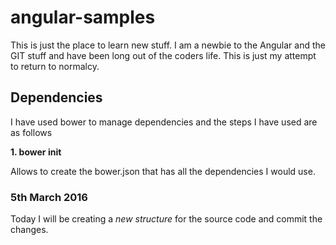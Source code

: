 angular-samples
===============

This is just the place to learn new stuff. I am a newbie to the Angular and the GIT stuff and have been long out of the coders life. This is just my attempt to return to normalcy.

Dependencies
------------

I have used bower to manage dependencies and the steps I have used are as follows

**1. bower init**

Allows to create the bower.json that has all the dependencies I would use.

### 5th March 2016

Today I will be creating a _new structure_ for the source code and commit the changes.
